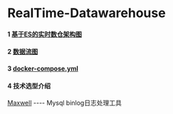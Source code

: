 # RealTime-Datawarehouse

#### 1 [基于ES的实时数仓架构图](https://www.processon.com/view/link/62f0cca5f346fb706bff3d7c)   
    
#### 2 [数据流图](https://www.processon.com/view/link/62f0ccb41e08531524c7d0fd)   

#### 3 [docker-compose.yml](https://www.processon.com/view/link/62f0ccb41e08531524c7d0fd)  

#### 4 技术选型介绍   
   [Maxwell](https://github.com/tanchy82/RealTime-Datawarehouse/blob/master/Maxwell.md) ---- Mysql binlog日志处理工具
         
         

  
